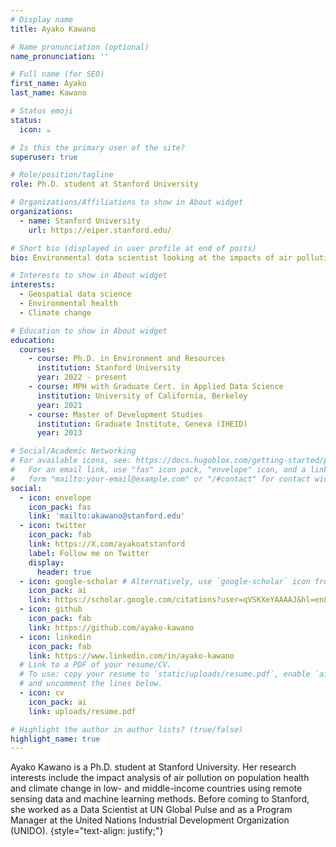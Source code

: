```yaml
---
# Display name
title: Ayako Kawano

# Name pronunciation (optional)
name_pronunciation: '' 

# Full name (for SEO)
first_name: Ayako
last_name: Kawano

# Status emoji
status:
  icon: ☕️

# Is this the primary user of the site?
superuser: true

# Role/position/tagline
role: Ph.D. student at Stanford University

# Organizations/Affiliations to show in About widget
organizations:
  - name: Stanford University
    url: https://eiper.stanford.edu/

# Short bio (displayed in user profile at end of posts)
bio: Environmental data scientist looking at the impacts of air pollution on human and planetary health.

# Interests to show in About widget
interests:
  - Geospatial data science
  - Environmental health
  - Climate change

# Education to show in About widget
education:
  courses:
    - course: Ph.D. in Environment and Resources
      institution: Stanford University
      year: 2022 - present
    - course: MPH with Graduate Cert. in Applied Data Science
      institution: University of California, Berkeley
      year: 2021
    - course: Master of Development Studies 
      institution: Graduate Institute, Geneva (IHEID)
      year: 2013

# Social/Academic Networking
# For available icons, see: https://docs.hugoblox.com/getting-started/page-builder/#icons
#   For an email link, use "fas" icon pack, "envelope" icon, and a link in the
#   form "mailto:your-email@example.com" or "/#contact" for contact widget.
social:
  - icon: envelope
    icon_pack: fas
    link: 'mailto:akawano@stanford.edu'
  - icon: twitter
    icon_pack: fab
    link: https://X.com/ayakoatstanford
    label: Follow me on Twitter
    display:
      header: true
  - icon: google-scholar # Alternatively, use `google-scholar` icon from `ai` icon pack
    icon_pack: ai
    link: https://scholar.google.com/citations?user=qVSKXeYAAAAJ&hl=en&oi=ao
  - icon: github
    icon_pack: fab
    link: https://github.com/ayako-kawano
  - icon: linkedin
    icon_pack: fab
    link: https://www.linkedin.com/in/ayako-kawano
  # Link to a PDF of your resume/CV.
  # To use: copy your resume to `static/uploads/resume.pdf`, enable `ai` icons in `params.yaml`,
  # and uncomment the lines below.
  - icon: cv
    icon_pack: ai
    link: uploads/resume.pdf

# Highlight the author in author lists? (true/false)
highlight_name: true
---
```

Ayako Kawano is a Ph.D. student at Stanford University. Her research interests include the impact analysis of air pollution on population health and climate change in low- and middle-income countries using remote sensing data and machine learning methods. Before coming to Stanford, she worked as a Data Scientist at UN Global Pulse and as a Program Manager at the United Nations Industrial Development Organization (UNIDO).
{style="text-align: justify;"}

